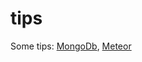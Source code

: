 # tips
Some tips: [MongoDb](https://github.com/sarman/tips/wiki/MongoDb), [Meteor](https://github.com/sarman/tips/wiki/Meteor)

